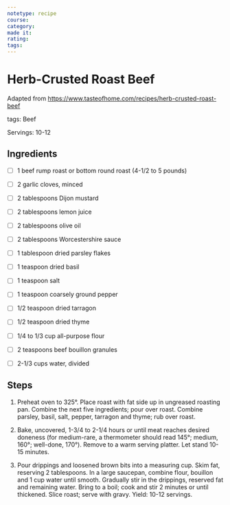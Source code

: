 ```yaml
---
notetype: recipe
course:
category:
made it:
rating:
tags:
---
```

# Herb-Crusted Roast Beef

Adapted from https://www.tasteofhome.com/recipes/herb-crusted-roast-beef

tags: Beef

Servings: 10-12

## Ingredients
- [ ] 1 beef rump roast or bottom round roast (4-1/2 to 5 pounds)- [ ] 2 garlic cloves, minced- [ ] 2 tablespoons Dijon mustard- [ ] 2 tablespoons lemon juice- [ ] 2 tablespoons olive oil- [ ] 2 tablespoons Worcestershire sauce- [ ] 1 tablespoon dried parsley flakes- [ ] 1 teaspoon dried basil- [ ] 1 teaspoon salt- [ ] 1 teaspoon coarsely ground pepper- [ ] 1/2 teaspoon dried tarragon- [ ] 1/2 teaspoon dried thyme- [ ] 1/4 to 1/3 cup all-purpose flour- [ ] 2 teaspoons beef bouillon granules- [ ] 2-1/3 cups water, divided

## Steps
1) Preheat oven to 325°. Place roast with fat side up in ungreased roasting pan. Combine the next five ingredients; pour over roast. Combine parsley, basil, salt, pepper, tarragon and thyme; rub over roast.

2) Bake, uncovered, 1-3/4 to 2-1/4 hours or until meat reaches desired doneness (for medium-rare, a thermometer should read 145°; medium, 160°; well-done, 170°). Remove to a warm serving platter. Let stand 10-15 minutes.

3) Pour drippings and loosened brown bits into a measuring cup. Skim fat, reserving 2 tablespoons. In a large saucepan, combine flour, bouillon and 1 cup water until smooth. Gradually stir in the drippings, reserved fat and remaining water. Bring to a boil; cook and stir 2 minutes or until thickened. Slice roast; serve with gravy. Yield: 10-12 servings.

